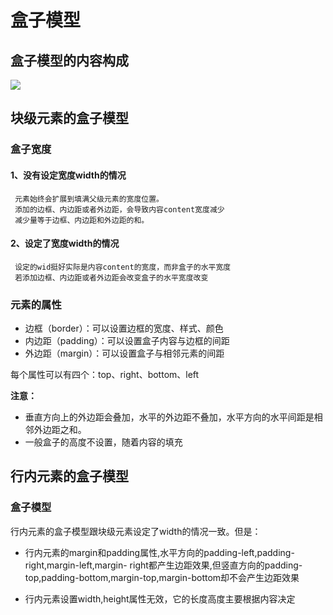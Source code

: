 # **盒子模型** #

## 盒子模型的内容构成 ##
 ![](http://i.imgur.com/lcWXbjf.png)


## 块级元素的盒子模型 ##


### **盒子宽度** ###


#### 1、没有设定宽度width的情况 ####
		

	 元素始终会扩展到填满父级元素的宽度位置。
	 添加的边框、内边距或者外边距，会导致内容content宽度减少
	 减少量等于边框、内边距和外边距的和。

#### 2、设定了宽度width的情况 ####

	 设定的wid挺好实际是内容content的宽度，而非盒子的水平宽度
	 若添加边框、内边距或者外边距会改变盒子的水平宽度改变

### 元素的属性 ###
- 边框（border）：可以设置边框的宽度、样式、颜色
- 内边距（padding）：可以设置盒子内容与边框的间距
- 外边距（margin）：可以设置盒子与相邻元素的间距

每个属性可以有四个：top、right、bottom、left

**注意：**


- 垂直方向上的外边距会叠加，水平的外边距不叠加，水平方向的水平间距是相邻外边距之和。
- 一般盒子的高度不设置，随着内容的填充

##  行内元素的盒子模型  ##

### 盒子模型 ###

行内元素的盒子模型跟块级元素设定了width的情况一致。但是：


- 行内元素的margin和padding属性,水平方向的padding-left,padding-right,margin-left,margin- right都产生边距效果,但竖直方向的padding-top,padding-bottom,margin-top,margin-bottom却不会产生边距效果

- 行内元素设置width,height属性无效，它的长度高度主要根据内容决定
    
 
